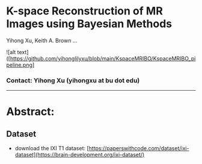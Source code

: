 # K-space Reconstruction of MR Images using Bayesian Methods
Yihong Xu, Keith A. Brown ... 

![alt text]([https://github.com/yihonglilyxu/blob/main/KspaceMRIBO/KspaceMRIBO_pipeline.png]

### Contact: Yihong Xu (yihongxu at bu dot edu)

--- 
# Abstract: 


## Dataset
* download the IXI T1 dataset: 
  [https://paperswithcode.com/dataset/ixi-dataset](https://brain-development.org/ixi-dataset/)
